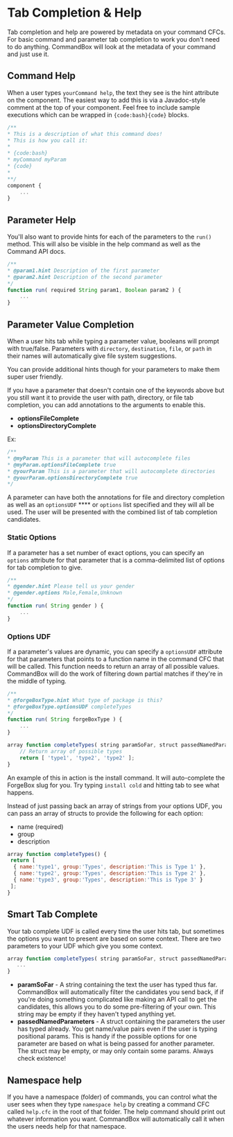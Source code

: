 # Tab Completion & Help

Tab completion and help are powered by metadata on your command CFCs. For basic command and parameter tab completion to work you don't need to do anything. CommandBox will look at the metadata of your command and just use it.

## Command Help

When a user types `yourCommand help`, the text they see is the hint attribute on the component. The easiest way to add this is via a Javadoc-style comment at the top of your component. Feel free to include sample executions which can be wrapped in `{code:bash}{code}` blocks.

```javascript
/**
* This is a description of what this command does!
* This is how you call it:
*
* {code:bash}
* myCommand myParam
* {code} 
* 
**/
component {
    ...
}
```

## Parameter Help

You'll also want to provide hints for each of the parameters to the `run()` method. This will also be visible in the help command as well as the Command API docs.

```javascript
/**
* @param1.hint Description of the first parameter
* @param2.hint Description of the second parameter
*/
function run( required String param1, Boolean param2 ) {
    ...
}
```

## Parameter Value Completion

When a user hits tab while typing a parameter value, booleans will prompt with true/false. Parameters with `directory`, `destination`, `file`, or `path` in their names will automatically give file system suggestions.

You can provide additional hints though for your parameters to make them super user friendly.

If you have a parameter that doesn't contain one of the keywords above but you still want it to provide the user with path, directory, or file tab completion, you can add annotations to the arguments to enable this. &#x20;

* **optionsFileComplete**
* **optionsDirectoryComplete**

Ex:

```javascript
/**
* @myParam This is a parameter that will autocomplete files
* @myParam.optionsFileComplete true
* @yourParam This is a parameter that will autocomplete directories
* @yourParam.optionsDirectoryComplete true
*/
```

A parameter can have both the annotations for file and directory completion as well as an `optionsUDF` **** or `options` list specified and they will all be used.  The user will be presented with the combined list of tab completion candidates.

### Static Options

If a parameter has a set number of exact options, you can specify an `options` attribute for that parameter that is a comma-delimited list of options for tab completion to give.

```javascript
/**
* @gender.hint Please tell us your gender
* @gender.options Male,Female,Unknown
*/
function run( String gender ) {
    ...
}
```

### Options UDF

If a parameter's values are dynamic, you can specify a `optionsUDF` attribute for that parameters that points to a function name in the command CFC that will be called. This function needs to return an array of all possible values. CommandBox will do the work of filtering down partial matches if they're in the middle of typing.

```javascript
/**
* @forgeBoxType.hint What type of package is this?
* @forgeBoxType.optionsUDF completeTypes
*/
function run( String forgeBoxType ) {
    ...
}

array function completeTypes( string paramSoFar, struct passedNamedParameters ) {
    // Return array of possible types
    return [ 'type1', 'type2', 'type2' ];
}
```

An example of this in action is the install command. It will auto-complete the ForgeBox slug for you. Try typing `install cold` and hitting tab to see what happens.

Instead of just passing back an array of strings from your options UDF, you can pass an array of structs to provide the following for each option:

* name (required)
* group
* description

```javascript
array function completeTypes() {
 return [
  { name:'type1', group:'Types', description:'This is Type 1' },
  { name:'type2', group:'Types', description:'This is Type 2' },
  { name:'type3', group:'Types', description:'This is Type 3' }
 ];
}
```

## Smart Tab Complete

Your tab complete UDF is called every time the user hits tab, but sometimes the options you want to present are based on some context.  There are two parameters to your UDF which give you some context.

```javascript
array function completeTypes( string paramSoFar, struct passedNamedParameters ) {
   ...
}
```

* **paramSoFar** - A string containing the text the user has typed thus far.  CommandBox will automatically filter the candidates you send back, if if you're doing something complicated like making an API call to get the candidates, this allows you to do some pre-filtering of your own.  This string may be empty if they haven't typed anything yet.
* **passedNamedParameters** - A struct containing the parameters the user has typed already.  You get name/value pairs even if the user is typing positional params.  This is handy if the possible options for one parameter are based on what is being passed for another parameter.  The struct may be empty, or may only contain some params.  Always check existence!

## Namespace help

If you have a namespace (folder) of commands, you can control what the user sees when they type `namespace help` by creating a command CFC called `help.cfc` in the root of that folder. The help command should print out whatever information you want. CommandBox will automatically call it when the users needs help for that namespace.
